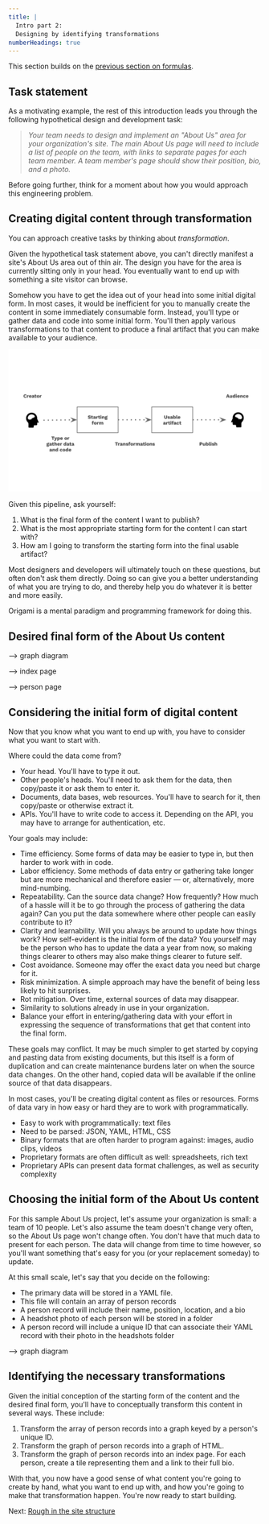 ```yaml
---
title: |
  Intro part 2:
  Designing by identifying transformations
numberHeadings: true
---
```


This section builds on the [previous section on formulas](intro.html).

## Task statement

As a motivating example, the rest of this introduction leads you through the following hypothetical design and development task:

> _Your team needs to design and implement an "About Us" area for your organization's site. The main About Us page will need to include a list of people on the team, with links to separate pages for each team member. A team member's page should show their position, bio, and a photo._

Before going further, think for a moment about how you would approach this engineering problem.

## Creating digital content through transformation

You can approach creative tasks by thinking about _transformation_.

Given the hypothetical task statement above, you can't directly manifest a site's About Us area out of thin air. The design you have for the area is currently sitting only in your head. You eventually want to end up with something a site visitor can browse.

Somehow you have to get the idea out of your head into some initial digital form. In most cases, it would be inefficient for you to manually create the content in some immediately consumable form. Instead, you'll type or gather data and code into some initial form. You'll then apply various transformations to that content to produce a final artifact that you can make available to your audience.

![](pipeline.svg)

Given this pipeline, ask yourself:

1. What is the final form of the content I want to publish?
1. What is the most appropriate starting form for the content I can start with?
1. How am I going to transform the starting form into the final usable artifact?

Most designers and developers will ultimately touch on these questions, but often don't ask them directly. Doing so can give you a better understanding of what you are trying to do, and thereby help you do whatever it is better and more easily.

Origami is a mental paradigm and programming framework for doing this.

## Desired final form of the About Us content

--> graph diagram

--> index page

--> person page

## Considering the initial form of digital content

Now that you know what you want to end up with, you have to consider what you want to start with.

Where could the data come from?

- Your head. You'll have to type it out.
- Other people's heads. You'll need to ask them for the data, then copy/paste it or ask them to enter it.
- Documents, data bases, web resources. You'll have to search for it, then copy/paste or otherwise extract it.
- APIs. You'll have to write code to access it. Depending on the API, you may have to arrange for authentication, etc.

Your goals may include:

- Time efficiency. Some forms of data may be easier to type in, but then harder to work with in code.
- Labor efficiency. Some methods of data entry or gathering take longer but are more mechanical and therefore easier — or, alternatively, more mind-numbing.
- Repeatability. Can the source data change? How frequently? How much of a hassle will it be to go through the process of gathering the data again? Can you put the data somewhere where other people can easily contribute to it?
- Clarity and learnability. Will you always be around to update how things work? How self-evident is the initial form of the data? You yourself may be the person who has to update the data a year from now, so making things clearer to others may also make things clearer to future self.
- Cost avoidance. Someone may offer the exact data you need but charge for it.
- Risk minimization. A simple approach may have the benefit of being less likely to hit surprises.
- Rot mitigation. Over time, external sources of data may disappear.
- Similarity to solutions already in use in your organization.
- Balance your effort in entering/gathering data with your effort in expressing the sequence of transformations that get that content into the final form.

These goals may conflict. It may be much simpler to get started by copying and pasting data from existing documents, but this itself is a form of duplication and can create maintenance burdens later on when the source data changes. On the other hand, copied data will be available if the online source of that data disappears.

In most cases, you'll be creating digital content as files or resources. Forms of data vary in how easy or hard they are to work with programmatically.

- Easy to work with programmatically: text files
- Need to be parsed: JSON, YAML, HTML, CSS
- Binary formats that are often harder to program against: images, audio clips, videos
- Proprietary formats are often difficult as well: spreadsheets, rich text
- Proprietary APIs can present data format challenges, as well as security complexity

## Choosing the initial form of the About Us content

For this sample About Us project, let's assume your organization is small: a team of 10 people. Let's also assume the team doesn't change very often, so the About Us page won't change often. You don't have that much data to present for each person. The data will change from time to time however, so you'll want something that's easy for you (or your replacement someday) to update.

At this small scale, let's say that you decide on the following:

- The primary data will be stored in a YAML file.
- This file will contain an array of person records
- A person record will include their name, position, location, and a bio
- A headshot photo of each person will be stored in a folder
- A person record will include a unique ID that can associate their YAML record with their photo in the headshots folder

--> graph diagram

## Identifying the necessary transformations

Given the initial conception of the starting form of the content and the desired final form, you'll have to conceptually transform this content in several ways. These include:

1. Transform the array of person records into a graph keyed by a person's unique ID.
1. Transform the graph of person records into a graph of HTML.
1. Transform the graph of person records into an index page. For each person, create a tile representing them and a link to their full bio.

With that, you now have a good sense of what content you're going to create by hand, what you want to end up with, and how you're going to make that transformation happen. You're now ready to start building.

Next: [Rough in the site structure](intro3.html)
